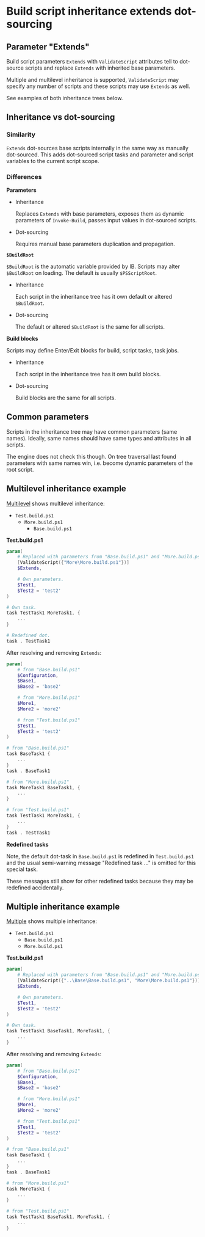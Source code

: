 ﻿# Build script inheritance extends dot-sourcing

## Parameter "Extends"

Build script parameters `Extends` with `ValidateScript` attributes tell to
dot-source scripts and replace `Extends` with inherited base parameters.

Multiple and multilevel inheritance is supported, `ValidateScript` may specify
any number of scripts and these scripts may use `Extends` as well.

See examples of both inheritance trees below.

## Inheritance vs dot-sourcing

### Similarity

`Extends` dot-sources base scripts internally in the same way as manually
dot-sourced. This adds dot-sourced script tasks and parameter and script
variables to the current script scope.

### Differences

**Parameters**

- Inheritance

    Replaces `Extends` with base parameters, exposes them as dynamic parameters
    of `Invoke-Build`, passes input values in dot-sourced scripts.

- Dot-sourcing

    Requires manual base parameters duplication and propagation.

**`$BuildRoot`**

`$BuildRoot` is the automatic variable provided by IB.
Scripts may alter `$BuildRoot` on loading.
The default is usually `$PSScriptRoot`.

- Inheritance

    Each script in the inheritance tree has it own default or altered `$BuildRoot`.

- Dot-sourcing

    The default or altered `$BuildRoot` is the same for all scripts.

**Build blocks**

Scripts may define Enter/Exit blocks for build, script tasks, task jobs.

- Inheritance

    Each script in the inheritance tree has it own build blocks.

- Dot-sourcing

    Build blocks are the same for all scripts.

## Common parameters

Scripts in the inheritance tree may have common parameters (same names).
Ideally, same names should have same types and attributes in all scripts.

The engine does not check this though. On tree traversal last found parameters
with same names win, i.e. become dynamic parameters of the root script.

## Multilevel inheritance example

[Multilevel](Multilevel) shows multilevel inheritance:

- `Test.build.ps1`
    - `More.build.ps1`
        - `Base.build.ps1`

**Test.build.ps1**

```powershell
param(
    # Replaced with parameters from "Base.build.ps1" and "More.build.ps1" recursively.
    [ValidateScript({"More\More.build.ps1"})]
    $Extends,

    # Own parameters.
    $Test1,
    $Test2 = 'test2'
)

# Own task.
task TestTask1 MoreTask1, {
    ...
}

# Redefined dot.
task . TestTask1
```

After resolving and removing `Extends`:

```powershell
param(
    # from "Base.build.ps1"
    $Configuration,
    $Base1,
    $Base2 = 'base2'

    # from "More.build.ps1"
    $More1,
    $More2 = 'more2'

    # from "Test.build.ps1"
    $Test1,
    $Test2 = 'test2'
)

# from "Base.build.ps1"
task BaseTask1 {
    ...
}
task . BaseTask1

# from "More.build.ps1"
task MoreTask1 BaseTask1, {
    ...
}

# from "Test.build.ps1"
task TestTask1 MoreTask1, {
    ...
}
task . TestTask1
```

**Redefined tasks**

Note, the default dot-task in `Base.build.ps1` is redefined in `Test.build.ps1`
and the usual semi-warning message "Redefined task ..." is omitted for this
special task.

These messages still show for other redefined tasks because they may be
redefined accidentally.

## Multiple inheritance example

[Multiple](Multiple) shows multiple inheritance:

- `Test.build.ps1`
    - `Base.build.ps1`
    - `More.build.ps1`

**Test.build.ps1**

```powershell
param(
    # Replaced with parameters from "Base.build.ps1" and "More.build.ps1".
    [ValidateScript({"..\Base\Base.build.ps1", "More\More.build.ps1"})]
    $Extends,

    # Own parameters.
    $Test1,
    $Test2 = 'test2'
)

# Own task.
task TestTask1 BaseTask1, MoreTask1, {
    ...
}
```

After resolving and removing `Extends`:

```powershell
param(
    # from "Base.build.ps1"
    $Configuration,
    $Base1,
    $Base2 = 'base2'

    # from "More.build.ps1"
    $More1,
    $More2 = 'more2'

    # from "Test.build.ps1"
    $Test1,
    $Test2 = 'test2'
)

# from "Base.build.ps1"
task BaseTask1 {
    ...
}
task . BaseTask1

# from "More.build.ps1"
task MoreTask1 {
    ...
}

# from "Test.build.ps1"
task TestTask1 BaseTask1, MoreTask1, {
    ...
}
```
